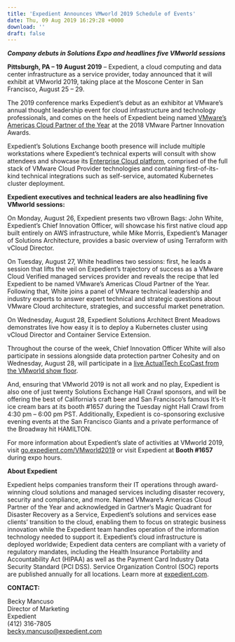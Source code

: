 ```yaml
---
title: 'Expedient Announces VMworld 2019 Schedule of Events'
date: Thu, 09 Aug 2019 16:29:28 +0000
download: ''
draft: false
---
```

**_Company debuts in Solutions Expo and headlines five VMworld sessions_**

**Pittsburgh, PA – 19 August 2019** – Expedient, a cloud computing and data center infrastructure as a service provider, today announced that it will exhibit at VMworld 2019, taking place at the Moscone Center in San Francisco, August 25 – 29.

The 2019 conference marks Expedient’s debut as an exhibitor at VMware’s annual thought leadership event for cloud infrastructure and technology professionals, and comes on the heels of Expedient being named [VMware’s Americas Cloud Partner of the Year](https://www.expedient.com/press-releases/expedient-wins-vmware-2018-regional-partner-innovation-award/) at the 2018 VMware Partner Innovation Awards.

Expedient’s Solutions Exchange booth presence will include multiple workstations where Expedient’s technical experts will consult with show attendees and showcase its [Enterprise Cloud platform](https://www.expedient.com/services/infrastructure-as-a-service/cloud/), comprised of the full stack of VMware Cloud Provider technologies and containing first-of-its-kind technical integrations such as self-service, automated Kubernetes cluster deployment.

**Expedient executives and technical leaders are also headlining five VMworld sessions:**

On Monday, August 26, Expedient presents two vBrown Bags: John White, Expedient’s Chief Innovation Officer, will showcase his first native cloud app built entirely on AWS infrastructure, while Mike Morris, Expedient’s Manager of Solutions Architecture, provides a basic overview of using Terraform with vCloud Director.

On Tuesday, August 27, White headlines two sessions: first, he leads a session that lifts the veil on Expedient’s trajectory of success as a VMware Cloud Verified managed services provider and reveals the recipe that led Expedient to be named VMware’s Americas Cloud Partner of the Year. Following that, White joins a panel of VMware technical leadership and industry experts to answer expert technical and strategic questions about VMware Cloud architecture, strategies, and successful market penetration.

On Wednesday, August 28, Expedient Solutions Architect Brent Meadows demonstrates live how easy it is to deploy a Kubernetes cluster using vCloud Director and Container Service Extension.

Throughout the course of the week, Chief Innovation Officer White will also participate in sessions alongside data protection partner Cohesity and on Wednesday, August 28, will participate in a [live ActualTech EcoCast from the VMworld show floor](https://events.actualtechmedia.com/register-now/230/solutions-for-vmware-and-virtual-environments-live-from-vmworld/?pr=460).

And, ensuring that VMworld 2019 is not all work and no play, Expedient is also one of just twenty Solutions Exchange Hall Crawl sponsors, and will be offering the best of California’s craft beer and San Francisco’s famous It’s-It ice cream bars at its booth #1657 during the Tuesday night Hall Crawl from 4:30 pm – 6:00 pm PST. Additionally, Expedient is co-sponsoring exclusive evening events at the San Francisco Giants and a private performance of the Broadway hit HAMILTON.

For more information about Expedient’s slate of activities at VMworld 2019, visit [go.expedient.com/VMworld2019](http://go.expedient.com/VMworld2019) or visit Expedient at **Booth #1657** during expo hours.

**About Expedient**

Expedient helps companies transform their IT operations through award-winning cloud solutions and managed services including disaster recovery, security and compliance, and more. Named VMware’s Americas Cloud Partner of the Year and acknowledged in Gartner’s Magic Quadrant for Disaster Recovery as a Service, Expedient’s solutions and services ease clients’ transition to the cloud, enabling them to focus on strategic business innovation while the Expedient team handles operation of the information technology needed to support it. Expedient’s cloud infrastructure is deployed worldwide; Expedient data centers are compliant with a variety of regulatory mandates, including the Health Insurance Portability and Accountability Act (HIPAA) as well as the Payment Card Industry Data Security Standard (PCI DSS). Service Organization Control (SOC) reports are published annually for all locations. Learn more at [expedient.com](http://www.expedient.com/).

**CONTACT:**

Becky Mancuso  
Director of Marketing  
Expedient  
(412) 316-7805  
[becky.mancuso@expedient.com](mailto:becky.mancuso@expedient.com)
